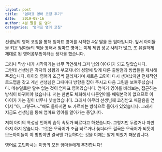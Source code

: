 ```yaml
---
layout: post
title:  "엄마표 영어 코칭 후기"
date:   2019-08-16
author: 4살 딸을 둔 엄마
categories: '엄마표 영어 코칭'
---
```


선생님의 영어 코칭을 통해 엄마표 영어를 시작한 4살 딸을 둔 엄마입니다.
앞서 아이들을 키운 엄마들의 책을 통해서 엄마표 영어는 이제 제법 성공 사례가 많고, 
또 유일하게 제대로 된 영어공부법이라는 생각을 했습니다.

그러나 막상 내가 시작하기는 너무 막연해서 그저 남의 이야기가 되고 말았습니다.     
그런데 선생님은 각자의 상황과 부모자녀의 성향에 맞게 다른 출발점과 방법들을 제시해주셨습니다.
아이의 영어가 조금씩 달라져가며 새로운 고민이 다시 생겨났지만 전체적인 로드맵을 갖고 계신 선생님은 그때마다 방향을 잡아 주시고 다음 그림을 보여주셨습니다.
메뉴얼로만 할수 없는 것이 엄마표 영어였습니다.
엄마가 영어를 바라보는, 접근하는 방식이 바뀌어야 했습니다. 저는 한번도 체화해서 다른언어를 배워본적이 없으므로 이 아이가 가는 길이 너무나 낯설었습니다.
그래서 아무리 선생님께 코칭받고 깨달음을 얻어서 "아, 그렇구나.."해도 돌아서면 또 가르치는 방식으로 돌아가 있었습니다. 
그래서 지금도 선생님을 통해 엄마표 영어를 알아가는 중입니다.

저희 아이의 특성상 언어의 습득 속도가 빠르다고 하셨습니다.
그렇지만 두렵거나 자만하지 하지 않습니다.
그것은 모국어가 조금 빠르거나 늦더라도 결국은 모국어가 되듯이 
모든아이들이 이 방법이면 결국엔 가능하다는 것을 이제는 알게 되었기 때문입니다.

영어로 고민하시는 이땅의 모든 엄마들에게 추천합니다!
